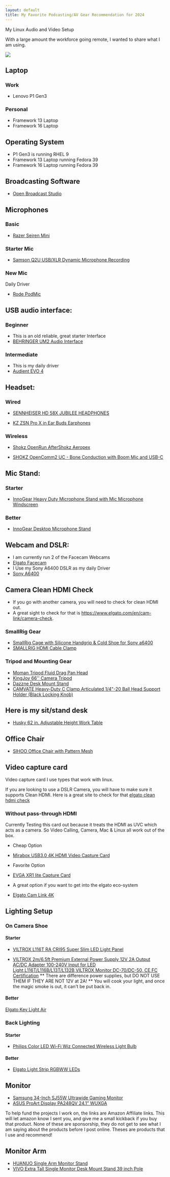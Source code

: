 ```yaml
---
layout: default
title: My Favorite Podcasting/AV Gear Recommendation for 2024
---
```


My Linux Audio and Video Setup

With a large amount the workforce going remote, I wanted to share what I am using.

<img src="../assets/css/jscar_desk_setup_public_2024.png">

## Laptop 

### Work 

* Lenovo P1 Gen3

### Personal

* Framework 13 Laptop
* Framework 16 Laptop

## Operating System

* P1 Gen3 is running RHEL 9
* Framework 13 Laptop running Fedora 39
* Framework 16 Laptop running Fedora 39

## Broadcasting Software

* [Open Broadcast Studio](https://obsproject.com)


## Microphones

### Basic

* [Razer Seiren Mini](https://amzn.to/3OXjXqw)

### Starter Mic

* [Samson Q2U USB/XLR Dynamic Microphone Recording](https://amzn.to/3uU3hcH)

### New Mic

Daily Driver
* [Rode PodMic](https://amzn.to/3P0mWyo)


## USB audio interface:

### Beginner

* This is an old reliable, great starter Interface
* [BEHRINGER UM2 Audio Interface](https://amzn.to/4bUd9Us)

### Intermediate

* This is my daily driver
* [Audient EVO 4](https://amzn.to/42USA6k)


## Headset:

### Wired

* [SENNHEISER HD 58X JUBILEE HEADPHONES](https://drop.com/buy/massdrop-x-sennheiser-hd-58x-jubilee-headphones)

* [KZ ZSN Pro X in Ear Buds Earphones](https://amzn.to/3TgRy1l)

### Wireless

* [Shokz OpenRun AfterShokz Aeropex](https://amzn.to/3AhkWKx)

* [SHOKZ OpenComm2 UC - Bone Conduction with Boom Mic and USB-C](https://amzn.to/3TgRC15)

## Mic Stand:

### Starter

* [InnoGear Heavy Duty Microphone Stand with Mic Microphone Windscreen](https://amzn.to/43KXcvR)

### Better

* [InnoGear Desktop Microphone Stand](https://amzn.to/4aavKdt)


## Webcam and DSLR:

* I am currently run 2 of the Facecam Webcams
* [Elgato Facecam](https://amzn.to/3wzziXZ)
* I Use my Sony A6400 DSLR as my daily Driver
* [Sony A6400](https://amzn.to/3uX2mYU)

## Camera Clean HDMI Check

* If you go with another camera, you will need to check for clean HDMI out.
* A great sight to check for that is https://www.elgato.com/en/cam-link/camera-check.

### SmallRig Gear

* [SmallRig Cage with Silicone Handgrip & Cold Shoe for Sony a6400](https://amzn.to/3P1j4x0)
* [SMALLRIG HDMI Cable Clamp](https://amzn.to/41fJoaZ)



### Tripod and Mounting Gear

* [Moman Tripod Fluid Drag Pan Head](https://amzn.to/41fJoaZ)
* [KingJoy 66'' Camera Tripod](https://amzn.to/41fJoaZ)
* [Dazzne Desk Mount Stand](https://amzn.to/40rtitD)
* [CAMVATE Heavy-Duty C Clamp Articulated 1/4"-20 Ball Head Support Holder (Black Locking Knob)](https://amzn.to/3oyibla)

## Here is my sit/stand desk

* [Husky 62 in. Adjustable Height Work Table](https://www.homedepot.com/p/Husky-62-in-Adjustable-Height-Work-Table-HOLT62XDB12/301810799)

## Office Chair 

* [SIHOO Office Chair with Pattern Mesh](https://amzn.to/43LW0s4)

## Video capture card

Video capture card I use types that work with linux.

If you are looking to use a DSLR Camera,
you will have to make sure it supports Clean HDMI.
Here is a great site to check for that [elgato clean hdmi check](https://www.elgato.com/en/cam-link/camera-check)

### Without pass-through HDMI

Currently Testing this card out because it treats the HDMI as UVC which acts as a camera.
So Video Calling, Camera, Mac & Linux all work out of the box.

* Cheap Option
* [Mirabox USB3.0 4K HDMI Video Capture Card](https://amzn.to/42TZ9Gd)

* Favorite Option
* [EVGA XR1 lite Capture Card](https://amzn.to/3IjocZY)

* A great option if you want to get into the elgato eco-system
* [Elgato Cam Link 4K](https://amzn.to/42YPZbw)


## Lighting Setup

### On Camera Shoe

#### Starter

* [VILTROX L116T RA CRI95 Super Slim LED Light Panel](https://amzn.to/49wuRff)

* [VILTROX 2m/6.5ft Premium External Power Supply 12V 2A Output AC/DC Adapter 100-240V Input for LED Light,L116T/L116B/L13T/L132B,VILTROX Monitor DC-70/DC-50, CE FC Certification](https://amzn.to/42WRDdA)
** There are difference power supplies, but DO NOT USE THEM IF THEY ARE NOT 12V at 2A!
** You will cook your light, and once the magic smoke is out, it can't be put back in.

#### Better

[Elgato Key Light Air](https://amzn.to/3SZ74NO)

### Back Lighting

#### Starter

* [Philips Color LED Wi-Fi Wiz Connected Wireless Light Bulb](https://amzn.to/48B51FJ)

#### Better

* [Elgato Light Strip RGBWW LEDs](https://amzn.to/3SVv5We)


## Monitor

* [Samsung 34-Inch SJ55W Ultrawide Gaming Monitor](https://amzn.to/4c8qhpl)
* [ASUS ProArt Display PA248QV 24.1” WUXGA](https://amzn.to/3IiVZCq)

To help fund the projects I work on, the links are Amazon Affiliate links. This will let amazon know I sent you, and give me a small kickback if you buy that product. None of these are sponsorship, they do not get to see what I am saying about the products before I post online. Theses are products that I use and recommend!


## Monitor Arm

* [HUANUO Single Arm Monitor Stand](https://amzn.to/42VvZqa)
* [VIVO Extra Tall Single Monitor Desk Mount Stand 39 inch Pole](https://amzn.to/3uYm5aW)

